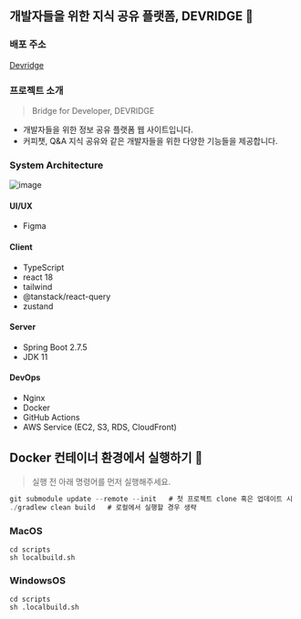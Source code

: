 ## 개발자들을 위한 지식 공유 플랫폼, DEVRIDGE 🌁

### 배포 주소
[Devridge](https://devridge-client.vercel.app/)

### 프로젝트 소개
> Bridge for Developer, DEVRIDGE
>
* 개발자들을 위한 정보 공유 플랫폼 웹 사이트입니다.
* 커피챗, Q&A 지식 공유와 같은 개발자들을 위한 다양한 기능들을 제공합니다.
### System Architecture
![image](https://github.com/devridge-team-project/devridge-server/assets/96467030/0a8c6af6-10c0-4978-ab24-11596736f4af)



#### UI/UX
- Figma
#### Client
- TypeScript
- react 18
- tailwind
- @tanstack/react-query
- zustand
#### Server
- Spring Boot 2.7.5
- JDK 11
#### DevOps
- Nginx
- Docker
- GitHub Actions
- AWS Service (EC2, S3, RDS, CloudFront)

## Docker 컨테이너 환경에서 실행하기 🐳

> 실행 전 아래 명령어를 먼저 실행해주세요.
>

```java
git submodule update --remote --init   # 첫 프로젝트 clone 혹은 업데이트 시 실행
./gradlew clean build   # 로컬에서 실행할 경우 생략
```

### MacOS

```
cd scripts
sh localbuild.sh
```

### WindowsOS

```
cd scripts
sh .localbuild.sh
```
